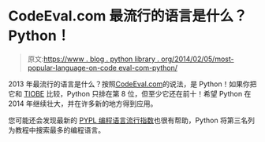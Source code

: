 # CodeEval.com 最流行的语言是什么？Python！

> 原文:[https://www . blog . python library . org/2014/02/05/most-popular-language-on-code eval-com-python/](https://www.blog.pythonlibrary.org/2014/02/05/most-popular-language-on-codeeval-com-python/)

2013 年最流行的语言是什么？按照[CodeEval.com](http://blog.codeeval.com/codeevalblog/2014#.UvKllLQmV6K)的说法，是 Python！如果你把它和 [TIOBE](http://www.tiobe.com/index.php/content/paperinfo/tpci/index.html) 比较，Python 只排在第 8 位，但至少它还在前十！希望 Python 在 2014 年继续壮大，并在许多新的地方得到应用。

您可能还会发现最新的 [PYPL 编程语言流行指数](https://sites.google.com/site/pydatalog/pypl/PyPL-PopularitY-of-Programming-Language)也很有帮助，Python 将第三名列为教程中搜索最多的编程语言。